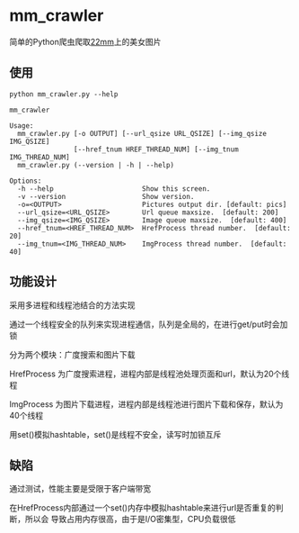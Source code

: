 # mm_crawler

简单的Python爬虫爬取[22mm](http://www.22mm.cc/)上的美女图片

## 使用

```
python mm_crawler.py --help

mm_crawler

Usage:
  mm_crawler.py [-o OUTPUT] [--url_qsize URL_QSIZE] [--img_qsize IMG_QSIZE]
                [--href_tnum HREF_THREAD_NUM] [--img_tnum IMG_THREAD_NUM]
  mm_crawler.py (--version | -h | --help)

Options:
  -h --help                      Show this screen.
  -v --version                   Show version.
  -o=<OUTPUT>                    Pictures output dir. [default: pics]
  --url_qsize=<URL_QSIZE>        Url queue maxsize.  [default: 200]
  --img_qsize=<IMG_QSIZE>        Image queue maxsize.  [default: 400]
  --href_tnum=<HREF_THREAD_NUM>  HrefProcess thread number.  [default: 20]
  --img_tnum=<IMG_THREAD_NUM>    ImgProcess thread number.  [default: 40]
```

## 功能设计

采用多进程和线程池结合的方法实现

通过一个线程安全的队列来实现进程通信，队列是全局的，在进行get/put时会加锁

分为两个模块：广度搜索和图片下载

HrefProcess 为广度搜索进程，进程内部是线程池处理页面和url，默认为20个线程

ImgProcess 为图片下载进程，进程内部是线程池进行图片下载和保存，默认为40个线程

用set()模拟hashtable，set()是线程不安全，读写时加锁互斥

## 缺陷
通过测试，性能主要是受限于客户端带宽

在HrefProcess内部通过一个set()内存中模拟hashtable来进行url是否重复的判断，所以会
导致占用内存很高，由于是I/O密集型，CPU负载很低
